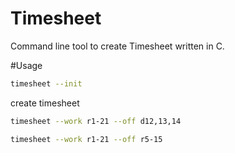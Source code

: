 # Timesheet
Command line tool to create Timesheet written in C.

#Usage

```sh
timesheet --init

```
create timesheet

```sh
timesheet --work r1-21 --off d12,13,14

timesheet --work r1-21 --off r5-15
```
